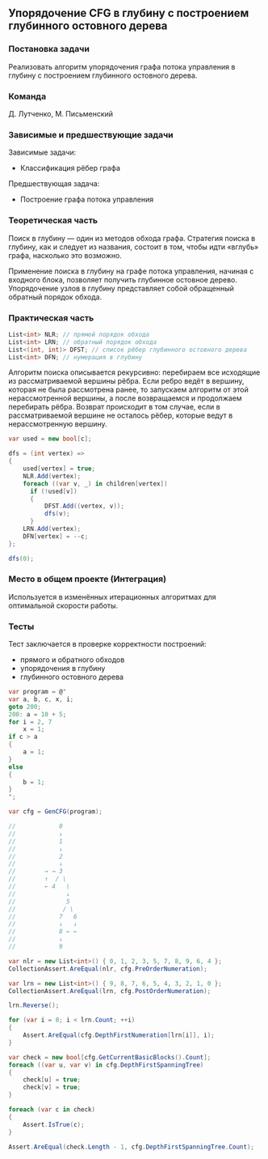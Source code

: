 ## Упорядочение CFG в глубину с построением глубинного остовного дерева

### Постановка задачи
Реализовать алгоритм упорядочения графа потока управления в глубину с построением глубинного остовного дерева.

### Команда
Д. Лутченко, М. Письменский

### Зависимые и предшествующие задачи
Зависимые задачи:

- Классификация рёбер графа

Предшествующая задача: 

- Построение графа потока управления

### Теоретическая часть
Поиск в глубину — один из методов обхода графа. Стратегия поиска в глубину, как и следует из названия, состоит в том, чтобы идти «вглубь» графа, насколько это возможно. 

Применение поиска в глубину на графе потока управления, начиная с входного блока, позволяет получить глубинное остовное дерево. Упорядочение узлов в глубину представляет собой обращенный обратный порядок обхода.

### Практическая часть

```csharp
List<int> NLR; // прямой порядок обхода
List<int> LRN; // обратный порядок обхода
List<(int, int)> DFST; // список рёбер глубинного остовного дерева
List<int> DFN; // нумерация в глубину
```

Алгоритм поиска описывается рекурсивно: перебираем все исходящие из рассматриваемой вершины рёбра. Если ребро ведёт в вершину, которая не была рассмотрена ранее, то запускаем алгоритм от этой нерассмотренной вершины, а после возвращаемся и продолжаем перебирать рёбра. Возврат происходит в том случае, если в рассматриваемой вершине не осталось рёбер, которые ведут в нерассмотренную вершину.

```csharp
var used = new bool[c];

dfs = (int vertex) =>
{
    used[vertex] = true;
    NLR.Add(vertex);
    foreach ((var v, _) in children[vertex])
      if (!used[v])
      {
          DFST.Add((vertex, v));
          dfs(v);
      }
    LRN.Add(vertex);
    DFN[vertex] = --c;
};

dfs(0);
```

### Место в общем проекте (Интеграция)
Используется в изменённых итерационных алгоритмах для оптимальной скорости работы.

### Тесты
Тест заключается в проверке корректности построений:

- прямого и обратного обходов
- упорядочения в глубину
- глубинного остовного дерева

```csharp
var program = @"
var a, b, c, x, i;
goto 200;
200: a = 10 + 5;
for i = 2, 7
    x = 1;
if c > a
{
    a = 1;
}
else
{
    b = 1;
}
";

var cfg = GenCFG(program);

//            0
//            ↓
//            1
//            ↓
//            2
//            ↓
//        → → 3
//        ↑  / \
//        ← 4   \
//              ↓
//              5
//             / \
//            7   6
//            ↓   ↓
//            8 ← ←
//            ↓
//            9

var nlr = new List<int>() { 0, 1, 2, 3, 5, 7, 8, 9, 6, 4 };
CollectionAssert.AreEqual(nlr, cfg.PreOrderNumeration);

var lrn = new List<int>() { 9, 8, 7, 6, 5, 4, 3, 2, 1, 0 };
CollectionAssert.AreEqual(lrn, cfg.PostOrderNumeration);

lrn.Reverse();

for (var i = 0; i < lrn.Count; ++i)
{
    Assert.AreEqual(cfg.DepthFirstNumeration[lrn[i]], i);
}

var check = new bool[cfg.GetCurrentBasicBlocks().Count];
foreach ((var u, var v) in cfg.DepthFirstSpanningTree)
{
    check[u] = true;
    check[v] = true;
}

foreach (var c in check)
{
    Assert.IsTrue(c);
}

Assert.AreEqual(check.Length - 1, cfg.DepthFirstSpanningTree.Count);
```
